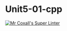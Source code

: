 # Unit5-01-cpp
[![Mr Coxall's Super Linter](https://github.com/ICS3U-Programming-DanielM/Unit5-01-cpp/workflows/Mr%20Coxall's%20Super%20Linter/badge.svg)](https://github.com/ICS3U-Programming-DanielM/Unit5-01-cpp/actions/)
